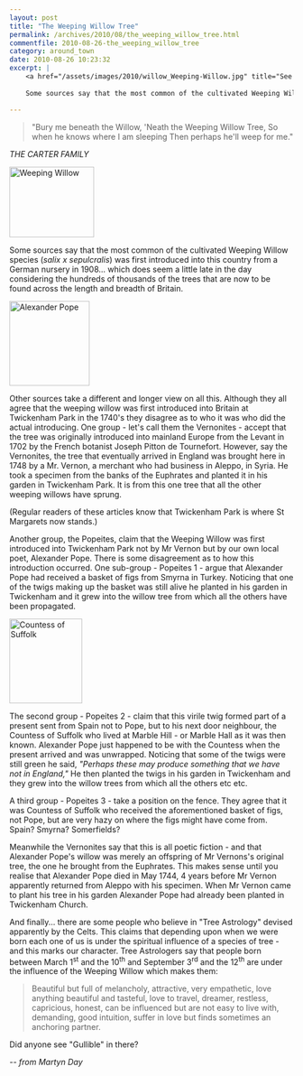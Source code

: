 ```yaml
---
layout: post
title: "The Weeping Willow Tree"
permalink: /archives/2010/08/the_weeping_willow_tree.html
commentfile: 2010-08-26-the_weeping_willow_tree
category: around_town
date: 2010-08-26 10:23:32
excerpt: |
    <a href="/assets/images/2010/willow_Weeping-Willow.jpg" title="See larger version of - Weeping Willow"><img src="/assets/images/2010/willow_Weeping-Willow_thumb.jpg" width="150" height="125" alt="Weeping Willow" class="photo right" /></a>
    
    Some sources say that the most common of the cultivated Weeping Willow species (_salix x sepulcralis_) was first introduced into this country from a German nursery in 1908... which does seem a little late in the day considering the hundreds of thousands of the trees that are now to be found across the length and breadth of Britain.

---
```


> "Bury me beneath the Willow,
>  'Neath the Weeping Willow Tree,
>  So when he knows where I am sleeping
> Then perhaps he'll weep for me."

<cite>THE CARTER FAMILY</cite>

<a href="/assets/images/2010/willow_Weeping-Willow.jpg" title="See larger version of - Weeping Willow"><img src="/assets/images/2010/willow_Weeping-Willow_thumb.jpg" width="150" height="125" alt="Weeping Willow" class="photo right" /></a>

Some sources say that the most common of the cultivated Weeping Willow species (<em>salix x sepulcralis</em>) was first introduced into this country from a German nursery in 1908... which does seem a little late in the day considering the hundreds of thousands of the trees that are now to be found across the length and breadth of Britain.

<a href="/assets/images/2010/willow_AlexanderPope.jpg" title="See larger version of - Alexander Pope"><img src="/assets/images/2010/willow_AlexanderPope_thumb.jpg" width="142" height="150" alt="Alexander Pope" class="photo right" /></a>

Other sources take a different and longer view on all this. Although they all agree that the weeping willow was first introduced into Britain at Twickenham Park in the 1740's they disagree as to who it was who did the actual introducing. One group - let's call them the Vernonites - accept that the tree was originally introduced into mainland Europe from the Levant in 1702 by the French botanist Joseph Pitton de Tournefort. However, say the Vernonites, the tree that eventually arrived in England was brought here in 1748 by a Mr. Vernon, a merchant who had business in Aleppo, in Syria. He took a specimen from the banks of the Euphrates and planted it in his garden in Twickenham Park. It is from this one tree that all the other weeping willows have sprung.

(Regular readers of these articles know that Twickenham Park is where St Margarets now stands.)

Another group, the Popeites, claim that the Weeping Willow was first introduced into Twickenham Park not by Mr Vernon but by our own local poet, Alexander Pope. There is some disagreement as to how this introduction occurred. One sub-group - Popeites 1 - argue that Alexander Pope had received a basket of figs from Smyrna in Turkey. Noticing that one of the twigs making up the basket was still alive he planted in his garden in Twickenham and it grew into the willow tree from which all the others have been propagated.

<a href="/assets/images/2010/willow_countess-of-suffolk.jpg" title="See larger version of - Countess of Suffolk"><img src="/assets/images/2010/willow_countess-of-suffolk_thumb.jpg" width="129" height="150" alt="Countess of Suffolk" class="photo right" /></a>

The second group - Popeites 2 - claim that this virile twig formed part of a present sent from Spain not to Pope, but to his next door neighbour, the Countess of Suffolk who lived at Marble Hill - or Marble Hall as it was then known. Alexander Pope just happened to be with the Countess when the present arrived and was unwrapped. Noticing that some of the twigs were still green he said, *"Perhaps these may produce something that we have not in England,"* He then planted the twigs in his garden in Twickenham and they grew into the willow trees from which all the others etc etc.

A third group - Popeites 3 - take a position on the fence. They agree that it was Countess of Suffolk who received the aforementioned basket of figs, not Pope, but are very hazy on where the figs might have come from. Spain? Smyrna? Somerfields?

Meanwhile the Vernonites say that this is all poetic fiction - and that Alexander Pope's willow was merely an offspring of Mr Vernons's original tree, the one he brought from the Euphrates. This makes sense until you realise that Alexander Pope died in May 1744, 4 years before Mr Vernon apparently returned from Aleppo with his specimen. When Mr Vernon came to plant his tree in his garden Alexander Pope had already been planted in Twickenham Church.

<div markdown="1" class="box">
And finally... there are some people who believe in "Tree Astrology" devised apparently by the Celts. This claims that depending upon when we were born each one of us is under the spiritual influence of a species of tree - and this marks our character. Tree Astrologers say that people born between March 1<sup>st</sup> and the 10<sup>th</sup> and September 3<sup>rd</sup> and the 12<sup>th</sup> are under the influence of the Weeping Willow which makes them:

> Beautiful but full of melancholy, attractive, very empathetic, love anything beautiful and tasteful, love to travel, dreamer, restless, capricious, honest, can be influenced but are not easy to live with, demanding, good intuition, suffer in love but finds sometimes an anchoring partner.

Did anyone see "Gullible" in there?

</div>
<cite>-- from Martyn Day</cite>
